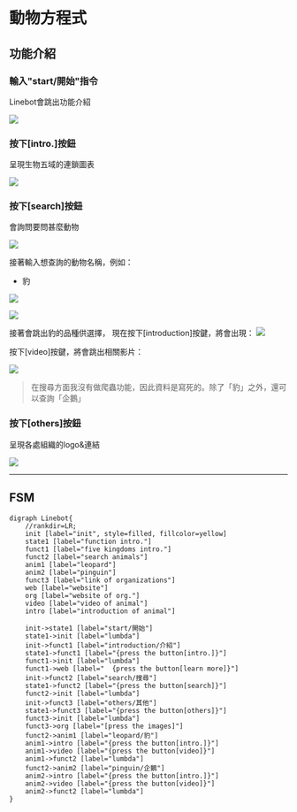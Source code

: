 # 動物方程式
## 功能介紹
### 輸入"start/開始"指令
Linebot會跳出功能介紹

![](https://i.imgur.com/AwesfTH.jpg)


### 按下[intro.]按鈕
呈現生物五域的連鎖圖表

![](https://i.imgur.com/KoVYlqg.jpg)



### 按下[search]按鈕
會詢問要問甚麼動物

![](https://i.imgur.com/jFbXsZN.jpg)

接著輸入想查詢的動物名稱，例如：
* 豹

![](https://i.imgur.com/pxiTvrN.jpg)

![](https://i.imgur.com/jmzQcjX.jpg)

接著會跳出豹的品種供選擇，
現在按下[introduction]按鍵，將會出現：
![](https://i.imgur.com/h3YE6cA.jpg)

按下[video]按鍵，將會跳出相關影片：

![](https://i.imgur.com/AhsRvLi.jpg)
> 在搜尋方面我沒有做爬蟲功能，因此資料是寫死的。除了「豹」之外，還可以查詢「企鵝」


### 按下[others]按鈕
呈現各處組織的logo&連結

![](https://i.imgur.com/ijQmfBH.jpg)

---


## FSM
```graphviz
digraph Linebot{
    //rankdir=LR;
    init [label="init", style=filled, fillcolor=yellow]
    state1 [label="function intro."]
    funct1 [label="five kingdoms intro."]
    funct2 [label="search animals"]
    anim1 [label="leopard"]
    anim2 [label="pinguin"]
    funct3 [label="link of organizations"]
    web [label="website"]
    org [label="website of org."]
    video [label="video of animal"]
    intro [label="introduction of animal"]
    
    init->state1 [label="start/開始"]
    state1->init [label="lumbda"]
    init->funct1 [label="introduction/介紹"]
    state1->funct1 [label="{press the button[intro.]}"]
    funct1->init [label="lumbda"]
    funct1->web [label="  {press the button[learn more]}"]
    init->funct2 [label="search/搜尋"]
    state1->funct2 [label="{press the button[search]}"]
    funct2->init [label="lumbda"]
    init->funct3 [label="others/其他"]
    state1->funct3 [label="{press the button[others]}"]
    funct3->init [label="lumbda"]
    funct3->org [label="[press the images]"]
    funct2->anim1 [label="leopard/豹"]
    anim1->intro [label="{press the button[intro.]}"]
    anim1->video [label="{press the button[video]}"]
    anim1->funct2 [label="lumbda"]
    funct2->anim2 [label="pinguin/企鵝"]
    anim2->intro [label="{press the button[intro.]}"]
    anim2->video [label="{press the button[video]}"]
    anim2->funct2 [label="lumbda"]
}
```
